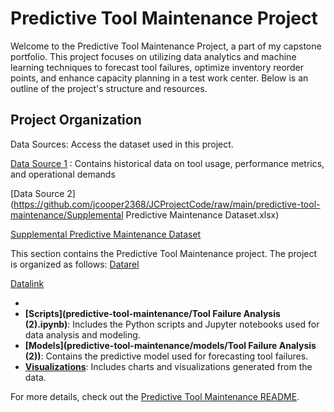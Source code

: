 # Predictive Tool Maintenance Project

Welcome to the Predictive Tool Maintenance Project, a part of my capstone portfolio. This project focuses on utilizing data analytics and machine learning techniques to forecast tool failures, optimize inventory reorder points, and enhance capacity planning in a test work center. Below is an outline of the project's structure and resources. 

## Project Organization 

Data Sources: Access the dataset used in this project. 

[Data Source 1](ai4i2020_pmd.csv) : Contains historical data on tool usage, performance metrics, and operational demands

[Data Source 2](https://github.com/jcooper2368/JCProjectCode/raw/main/predictive-tool-maintenance/Supplemental Predictive Maintenance Dataset.xlsx) 

[Supplemental Predictive Maintenance Dataset](https://github.com/jcooper2368/JCProjectCode/raw/main/predictive-tool-maintenance/Supplemental%20Predictive%20Maintenance%20Dataset.xlsx)





This section contains the Predictive Tool Maintenance project. The project is organized as follows:
[Datarel](ai4i2020_pmd.csv)

[Datalink](https://github.com/jcooper2368/JCProjectCode/raw/main/predictive-tool-maintenance/ai4i2020_pmd.csv)


- 
- **[Scripts](predictive-tool-maintenance/Tool Failure Analysis (2).ipynb)**: Includes the Python scripts and Jupyter notebooks used for data analysis and modeling.
- **[Models](predictive-tool-maintenance/models/Tool Failure Analysis (2))**: Contains the predictive model used for forecasting tool failures.
- **[Visualizations](predictive-tool-maintenance/visualizations/)**: Includes charts and visualizations generated from the data.

For more details, check out the [Predictive Tool Maintenance README](predictive-tool-maintenance/README.md).

